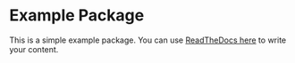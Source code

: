 # Example Package

This is a simple example package. You can use
[ReadTheDocs here](https://package-template1.readthedocs.io/en/latest/)
to write your content.